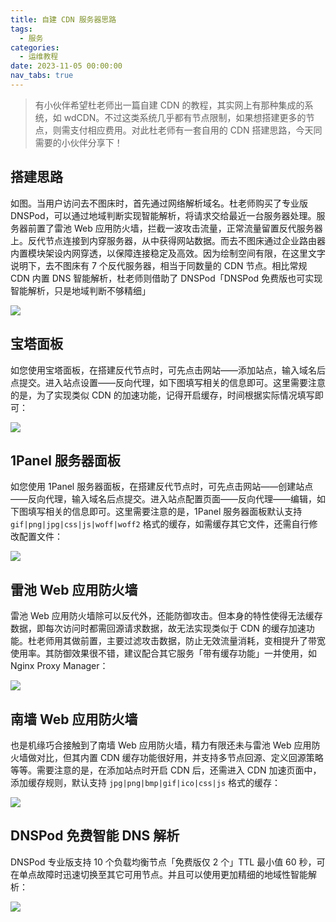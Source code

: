 ```yaml
---
title: 自建 CDN 服务器思路
tags:
  - 服务
categories:
  - 运维教程
date: 2023-11-05 00:00:00
nav_tabs: true
---
```


> 有小伙伴希望杜老师出一篇自建 CDN 的教程，其实网上有那种集成的系统，如 wdCDN。不过这类系统几乎都有节点限制，如果想搭建更多的节点，则需支付相应费用。对此杜老师有一套自用的 CDN 搭建思路，今天同需要的小伙伴分享下！

<!-- more -->

## 搭建思路

如图。当用户访问去不图床时，首先通过网络解析域名。杜老师购买了专业版 DNSPod，可以通过地域判断实现智能解析，将请求交给最近一台服务器处理。服务器前置了雷池 Web 应用防火墙，拦截一波攻击流量，正常流量留置反代服务器上。反代节点连接到内穿服务器，从中获得网站数据。而去不图床通过企业路由器内置模块架设内网穿透，以保障连接稳定及高效。因为绘制空间有限，在这里文字说明下，去不图床有 7 个反代服务器，相当于同数量的 CDN 节点。相比常规 CDN 内置 DNS 智能解析，杜老师则借助了 DNSPod「DNSPod 免费版也可实现智能解析，只是地域判断不够精细」

![](https://cdn.dusays.com/2023/11/643-1.jpg)

## 宝塔面板

如您使用宝塔面板，在搭建反代节点时，可先点击网站——添加站点，输入域名后点提交。进入站点设置——反向代理，如下图填写相关的信息即可。这里需要注意的是，为了实现类似 CDN 的加速功能，记得开启缓存，时间根据实际情况填写即可：

![](https://cdn.dusays.com/2023/11/643-2.jpg)

## 1Panel 服务器面板

如您使用 1Panel 服务器面板，在搭建反代节点时，可先点击网站——创建站点——反向代理，输入域名后点提交。进入站点配置页面——反向代理——编辑，如下图填写相关的信息即可。这里需要注意的是，1Panel 服务器面板默认支持 `gif|png|jpg|css|js|woff|woff2` 格式的缓存，如需缓存其它文件，还需自行修改配置文件：

![](https://cdn.dusays.com/2023/11/643-3.jpg)

## 雷池 Web 应用防火墙

雷池 Web 应用防火墙除可以反代外，还能防御攻击。但本身的特性使得无法缓存数据，即每次访问时都需回源请求数据，故无法实现类似于 CDN 的缓存加速功能。杜老师用其做前置，主要过滤攻击数据，防止无效流量消耗，变相提升了带宽使用率。其防御效果很不错，建议配合其它服务「带有缓存功能」一并使用，如 Nginx Proxy Manager：

![](https://cdn.dusays.com/2023/11/643-4.jpg)

## 南墙 Web 应用防火墙

也是机缘巧合接触到了南墙 Web 应用防火墙，精力有限还未与雷池 Web 应用防火墙做对比，但其内置 CDN 缓存功能很好用，并支持多节点回源、定义回源策略等等。需要注意的是，在添加站点时开启 CDN 后，还需进入 CDN 加速页面中，添加缓存规则，默认支持 `jpg|png|bmp|gif|ico|css|js` 格式的缓存：

![](https://cdn.dusays.com/2023/11/643-5.jpg)

## DNSPod 免费智能 DNS 解析

DNSPod 专业版支持 10 个负载均衡节点「免费版仅 2 个」TTL 最小值 60 秒，可在单点故障时迅速切换至其它可用节点。并且可以使用更加精细的地域性智能解析：

![](https://cdn.dusays.com/2023/11/643-6.jpg)